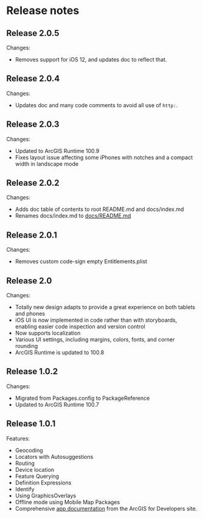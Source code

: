 # Release notes

## Release 2.0.5

Changes:

* Removes support for iOS 12, and updates doc to reflect that.

## Release 2.0.4

Changes:

* Updates doc and many code comments to avoid all use of `http:`.

## Release 2.0.3

Changes:

* Updated to ArcGIS Runtime 100.9
* Fixes layout issue affecting some iPhones with notches and a compact width in landscape mode

## Release 2.0.2

Changes:

* Adds doc table of contents to root README.md and docs/index.md
* Renames docs/index.md to [docs/README.md](/docs/README.md)

## Release 2.0.1

Changes:

* Removes custom code-sign empty Entitlements.plist

## Release 2.0

Changes:

* Totally new design adapts to provide a great experience on both tablets and phones
* iOS UI is now implemented in code rather than with storyboards, enabling easier code inspection and version control
* Now supports localization
* Various UI settings, including margins, colors, fonts, and corner rounding
* ArcGIS Runtime is updated to 100.8

## Release 1.0.2

Changes:

* Migrated from Packages.config to PackageReference
* Updated to ArcGIS Runtime 100.7

## Release 1.0.1

Features:

* Geocoding
* Locators with Autosuggestions
* Routing
* Device location
* Feature Querying
* Definition Expressions
* Identify
* Using GraphicsOverlays
* Offline mode using Mobile Map Packages
* Comprehensive [app documentation](/docs/README.md) from the ArcGIS for Developers site.
